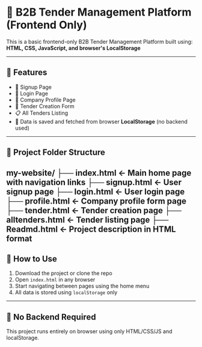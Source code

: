 # 🏢 B2B Tender Management Platform (Frontend Only)

This is a basic frontend-only B2B Tender Management Platform built using:
**HTML, CSS, JavaScript, and browser's LocalStorage**

---

## 🔹 Features

- 📝 Signup Page  
- 🔐 Login Page  
- 🏢 Company Profile Page  
- 📄 Tender Creation Form  
- 📋 All Tenders Listing  
- 💾 Data is saved and fetched from browser **LocalStorage** (no backend used)

---

## 📁 Project Folder Structure

my-website/
├── index.html ← Main home page with navigation links
├── signup.html ← User signup page
├── login.html ← User login page
├── profile.html ← Company profile form page
├── tender.html ← Tender creation page
├── alltenders.html ← Tender listing page
├── Readmd.html ← Project description in HTML format
---

## 🚀 How to Use

1. Download the project or clone the repo
2. Open `index.html` in any browser
3. Start navigating between pages using the home menu
4. All data is stored using `localStorage` only

---

## 🔐 No Backend Required

This project runs entirely on browser using only HTML/CSS/JS and localStorage.

